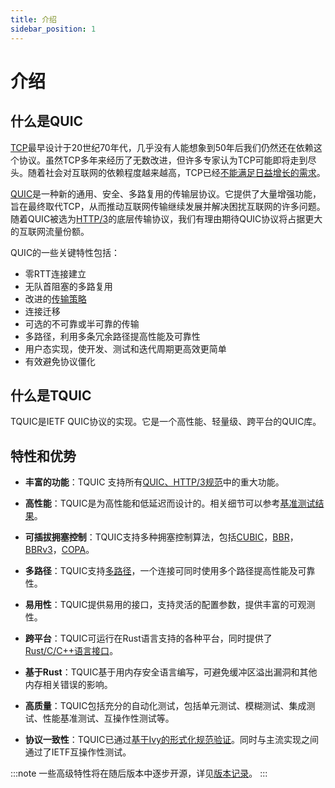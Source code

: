 ```yaml
---
title: 介绍
sidebar_position: 1
---
```


# 介绍

## 什么是QUIC

[TCP](https://en.wikipedia.org/wiki/Transmission_Control_Protocol#Historical_origin)最早设计于20世纪70年代，几乎没有人能想象到50年后我们仍然还在依赖这个协议。虽然TCP多年来经历了无数改进，但许多专家认为TCP可能即将走到尽头。随着社会对互联网的依赖程度越来越高，TCP已经[不能满足日益增长的需求](https://dl.acm.org/doi/10.1145/3098822.3098842)。

[QUIC](https://datatracker.ietf.org/doc/html/rfc9000)是一种新的通用、安全、多路复用的传输层协议。它提供了大量增强功能，旨在最终取代TCP，从而推动互联网传输继续发展并解决困扰互联网的许多问题。随着QUIC被选为[HTTP/3](https://datatracker.ietf.org/doc/html/rfc9114)的底层传输协议，我们有理由期待QUIC协议将占据更大的互联网流量份额。

QUIC的一些关键特性包括：
* 零RTT连接建立 
* 无队首阻塞的多路复用 
* 改进的[传输策略](https://datatracker.ietf.org/doc/html/rfc9002#name-relevant-differences-betwee)
* 连接迁移 
* 可选的不可靠或半可靠的传输
* 多路径，利用多条冗余路径提高性能及可靠性
* 用户态实现，使开发、测试和迭代周期更高效更简单
* 有效避免协议僵化


## 什么是TQUIC

TQUIC是IETF QUIC协议的实现。它是一个高性能、轻量级、跨平台的QUIC库。


## 特性和优势

* **丰富的功能**：TQUIC 支持所有[QUIC、HTTP/3规范](https://quicwg.org/)中的重大功能。

* **高性能**：TQUIC是为高性能和低延迟而设计的。相关细节可以参考[基准测试结果](further_readings/benchmark/)。

* **可插拔拥塞控制**：TQUIC支持多种拥塞控制算法，包括[CUBIC](https://datatracker.ietf.org/doc/html/rfc8312)，[BBR](https://dl.acm.org/doi/pdf/10.1145/3009824)，[BBRv3](https://datatracker.ietf.org/meeting/117/materials/slides-117-ccwg-bbrv3-algorithm-bug-fixes-and-public-internet-deployment-00)，[COPA](https://www.usenix.org/conference/nsdi18/presentation/arun)。

* **多路径**：TQUIC支持[多路径](https://datatracker.ietf.org/doc/html/draft-ietf-quic-multipath)，一个连接可同时使用多个路径提高性能及可靠性。

* **易用性**：TQUIC提供易用的接口，支持灵活的配置参数，提供丰富的可观测性。

* **跨平台**：TQUIC可运行在Rust语言支持的各种平台，同时提供了[Rust/C/C++语言接口](category/api-reference/)。

* **基于Rust**：TQUIC基于用内存安全语言编写，可避免缓冲区溢出漏洞和其他内存相关错误的影响。

* **高质量**：TQUIC包括充分的自动化测试，包括单元测试、模糊测试、集成测试、性能基准测试、互操作性测试等。

* **协议一致性**：TQUIC已通过[基于Ivy的形式化规范验证](further_readings/conformance/)。同时与主流实现之间通过了IETF互操作性测试。

:::note
一些高级特性将在随后版本中逐步开源，详见[版本记录](https://github.com/tencent/tquic/releases)。
:::
